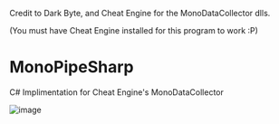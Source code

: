 Credit to Dark Byte, and Cheat Engine for the MonoDataCollector dlls.

(You must have Cheat Engine installed for this program to work :P)

# MonoPipeSharp
C# Implimentation for Cheat Engine's MonoDataCollector

![image](https://user-images.githubusercontent.com/73367967/184560838-c56a08bd-421c-46d8-bbe3-bbedb06a22ce.png)
